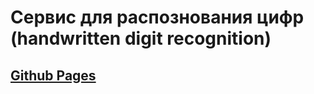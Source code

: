 # Сервис для распознования цифр (handwritten digit recognition)

## [Github Pages](https://leogov.github.io/handwritten-digit-recogniziton/)

